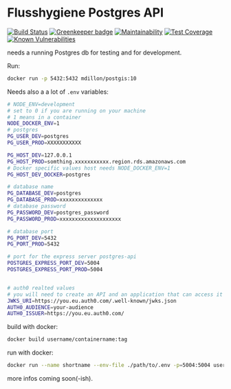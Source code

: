 # Flusshygiene Postgres API

[![Build Status](https://travis-ci.org/technologiestiftung/flusshygiene-postgres-api.svg?branch=master)](https://travis-ci.org/technologiestiftung/flusshygiene-postgres-api) [![Greenkeeper badge](https://badges.greenkeeper.io/technologiestiftung/flusshygiene-postgres-api.svg)](https://greenkeeper.io/) [![Maintainability](https://api.codeclimate.com/v1/badges/a0d196f19ac975156593/maintainability)](https://codeclimate.com/github/technologiestiftung/flusshygiene-postgres-api/maintainability) [![Test Coverage](https://api.codeclimate.com/v1/badges/a0d196f19ac975156593/test_coverage)](https://codeclimate.com/github/technologiestiftung/flusshygiene-postgres-api/test_coverage) [![Known Vulnerabilities](https://snyk.io/test/github/technologiestiftung/flusshygiene-postgres-api/badge.svg)](https://snyk.io/test/github/technologiestiftung/flusshygiene-postgres-api)

needs a running Postgres db for testing and for development.

Run:

```bash
docker run -p 5432:5432 mdillon/postgis:10
```

Needs also a a lot of `.env` variables:

```bash
# NODE_ENV=development
# set to 0 if you are running on your machine
# 1 means in a container
NODE_DOCKER_ENV=1
# postgres
PG_USER_DEV=postgres
PG_USER_PROD=XXXXXXXXXXX

PG_HOST_DEV=127.0.0.1
PG_HOST_PROD=somthing.xxxxxxxxxxx.region.rds.amazonaws.com
# Docker specific values host needs NODE_DOCKER_ENV=1
PG_HOST_DEV_DOCKER=postgres

# database name
PG_DATABASE_DEV=postgres
PG_DATABASE_PROD=xxxxxxxxxxxxxx
# database password
PG_PASSWORD_DEV=postgres_password
PG_PASSWORD_PROD=xxxxxxxxxxxxxxxxxxxx

# database port
PG_PORT_DEV=5432
PG_PORT_PROD=5432

# port for the express server postgres-api
POSTGRES_EXPRESS_PORT_DEV=5004
POSTGRES_EXPRESS_PORT_PROD=5004


# auth0 realted values
# you will need to create an API and an application that can access it on auth0
JWKS_URI=https://you.eu.auth0.com/.well-known/jwks.json
AUTH0_AUDIENCE=your-audience
AUTH0_ISSUER=https://you.eu.auth0.com/

```


build with docker:

```bash
docker build username/containername:tag
```

run with docker:

```bash
docker run --name shortname --env-file ./path/to/.env -p=5004:5004 username/containername:tag

```

more infos coming soon(-ish).

